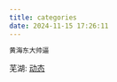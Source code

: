 ```yaml
---
title: categories
date: 2024-11-15 17:26:11
---
```



```bash
黄海东大帅逼
```

芜湖: [动态](https://dt.eica.fun)
